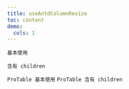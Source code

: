 ```yaml
---
title: useAntdColumnResize
toc: content
demo:
  cols: 1
---
```


<code  src="./demo/basic.jsx" >基本使用</code>

<code  src="./demo/children.jsx" >含有 children</code>

<code  src="./demo/proBasic.jsx" >ProTable 基本使用</code>
<code  src="./demo/proChildren.jsx" >ProTable 含有 children</code>

